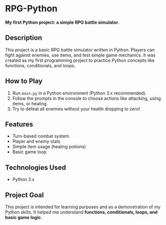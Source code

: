 # RPG-Python

**My first Python project: a simple RPG battle simulator.**

## Description
This project is a basic RPG battle simulator written in Python. 
Players can fight against enemies, use items, and test simple game mechanics. 
It was created as my first programming project to practice Python concepts like functions, conditionals, and loops.

## How to Play
1. Run `main.py` in a Python environment (Python 3.x recommended).
2. Follow the prompts in the console to choose actions like attacking, using items, or healing.
3. Try to defeat all enemies without your health dropping to zero!

## Features
- Turn-based combat system
- Player and enemy stats
- Simple item usage (healing potions)
- Basic game loop

## Technologies Used
- Python 3.x

## Project Goal
This project is intended for learning purposes and as a demonstration of my Python skills. 
It helped me understand **functions, conditionals, loops, and basic game logic**.
